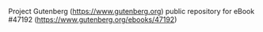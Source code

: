 Project Gutenberg (https://www.gutenberg.org) public repository for eBook #47192 (https://www.gutenberg.org/ebooks/47192)
